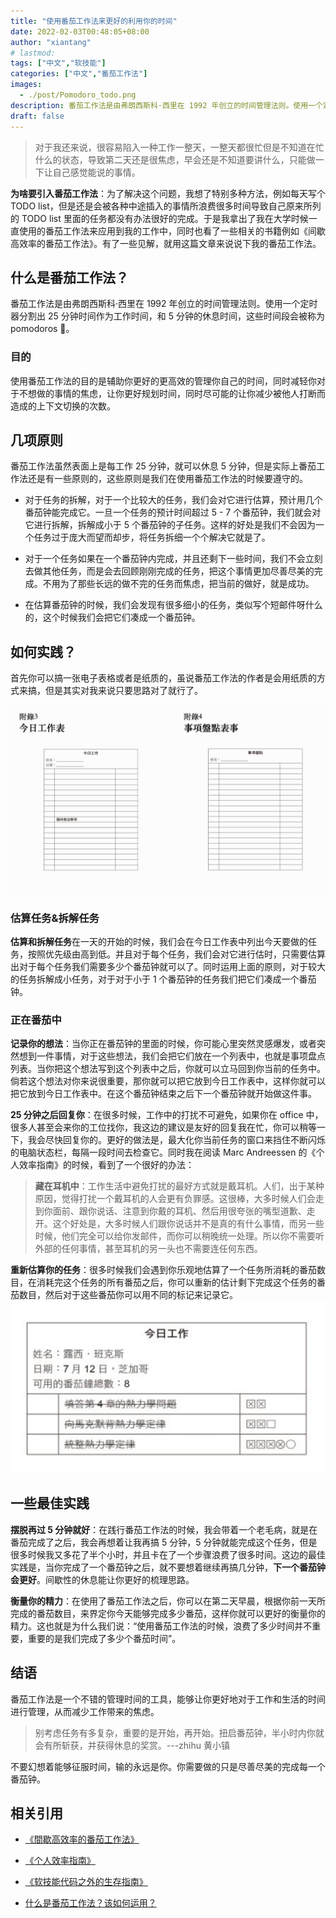 ```yaml
---
title: "使用番茄工作法来更好的利用你的时间"
date: 2022-02-03T00:48:05+08:00
author: "xiantang"
# lastmod: 
tags: ["中文","软技能"]
categories: ["中文","番茄工作法"]
images:
  - ./post/Pomodoro_todo.png
description: 番茄工作法是由弗朗西斯科·西里在 1992 年创立的时间管理法则。使用一个定时器分割出 25 分钟时间作为工作时间，和 5 分钟的休息时间，这些时间段会被称为 pomodoros。
draft: false
---
```



<!-- 
* 总是会先写一句话，同步背景和上下文
* 评论式写作引用一些大牛说的话
* 多一些有趣的跳转链接
* 在文章末尾推荐一些有趣的链接
* 先写提纲，再写内容 -->

> 对于我还来说，很容易陷入一种工作一整天，一整天都很忙但是不知道在忙什么的状态，导致第二天还是很焦虑，早会还是不知道要讲什么，只能做一下让自己感觉能说的事情。

<!-- 如果你为一个任务设置了一个番茄钟，但是提早完成了，比方说你为一本书的某个章节记笔记，但你提早完成了 - 你不应该立即进入到下一个任务，或者提早结束这个番茄钟。
如果你这么做了，你便还是在于时间抗争，并且幻想着某天能够完全掌控它。
取而代之地，使用剩下的时间去回顾你的工作，试着让你那迫不及待去做下一个任务的焦虑心情平复下来。 -->

**为啥要引入番茄工作法**：为了解决这个问题，我想了特别多种方法，例如每天写个 TODO list，但是还是会被各种中途插入的事情所浪费很多时间导致自己原来所列的 TODO list 里面的任务都没有办法很好的完成。于是我拿出了我在大学时候一直使用的番茄工作法来应用到我的工作中，同时也看了一些相关的书籍例如《间歇高效率的番茄工作法》。有了一些见解，就用这篇文章来说说下我的番茄工作法。

## 什么是番茄工作法？

番茄工作法是由弗朗西斯科·西里在 1992 年创立的时间管理法则。使用一个定时器分割出 25 分钟时间作为工作时间，和 5 分钟的休息时间，这些时间段会被称为 pomodoros 🍅。

### 目的

使用番茄工作法的目的是辅助你更好的更高效的管理你自己的时间，同时减轻你对于不想做的事情的焦虑，让你更好规划时间，同时尽可能的让你减少被他人打断而造成的上下文切换的次数。

## 几项原则

番茄工作法虽然表面上是每工作 25 分钟，就可以休息 5 分钟，但是实际上番茄工作法还是有一些原则的，这些原则是我们在使用番茄工作法的时候要遵守的。

* 对于任务的拆解，对于一个比较大的任务，我们会对它进行估算，预计用几个番茄钟能完成它。一旦一个任务的预计时间超过 5 - 7 个番茄钟，我们就会对它进行拆解，拆解成小于 5 个番茄钟的子任务。这样的好处是我们不会因为一个任务过于庞大而望而却步，将任务拆细一个个解决它就是了。

* 对于一个任务如果在一个番茄钟内完成，并且还剩下一些时间，我们不会立刻去做其他任务，而是会去回顾刚刚完成的任务，把这个事情更加尽善尽美的完成。不用为了那些长远的做不完的任务而焦虑，把当前的做好，就是成功。

* 在估算番茄钟的时候，我们会发现有很多细小的任务，类似写个短邮件呀什么的，这个时候我们会把它们凑成一个番茄钟。

## 如何实践？

首先你可以搞一张电子表格或者是纸质的，虽说番茄工作法的作者是会用纸质的方式来搞，但是其实对我来说只要思路对了就行了。

![今日工作表](/post/2022-02-06-15-14-10.png)

### 估算任务&拆解任务

**估算和拆解任务**在一天的开始的时候，我们会在今日工作表中列出今天要做的任务，按照优先级由高到低。并且对于每个任务，我们会对它进行估时，只需要估算出对于每个任务我们需要多少个番茄钟就可以了。同时运用上面的原则，对于较大的任务拆解成小任务，对于对于小于 1 个番茄钟的任务我们把它们凑成一个番茄钟。

### 正在番茄中

**记录你的想法**：当你正在番茄钟的里面的时候，你可能心里突然灵感爆发，或者突然想到一件事情，对于这些想法，我们会把它们放在一个列表中，也就是事项盘点列表。当你把这个想法写到这个列表中之后，你就可以立马回到你当前的任务中。倘若这个想法对你来说很重要，那你就可以把它放到今日工作表中，这样你就可以把它放到今日工作表中。在这个番茄钟结束之后下一个番茄钟就开始做这件事。

**25 分钟之后回复你**：在很多时候，工作中的打扰不可避免，如果你在 office 中，很多人甚至会来你的工位找你，我这边的建议是友好的回复我在忙，你可以稍等一下，我会尽快回复你的。更好的做法是，最大化你当前任务的窗口来挡住不断闪烁的电脑状态栏，每隔一段时间去检查它。同时我在阅读 Marc Andreessen 的《个人效率指南》的时候，看到了一个很好的办法：
> **藏在耳机中**：工作生活中避免打扰的最好方式就是戴耳机。人们，出于某种原因，觉得打扰一个戴耳机的人会更有负罪感。这很棒，大多时候人们会走到你面前、跟你说话、注意到你戴的耳机、然后用很夸张的嘴型道歉、走开。这个好处是，大多时候人们跟你说话并不是真的有什么事情，而另一些时候，他们完全可以给你发邮件，而你可以稍晚统一处理。所以你不需要听外部的任何事情，甚至耳机的另一头也不需要连任何东西。

**重新估算你的任务**：很多时候我们会遇到你乐观地估算了一个任务所消耗的番茄数目，在消耗完这个任务的所有番茄之后，你可以重新的估计剩下完成这个任务的番茄数目，然后对于这些番茄你可以用不同的标记来记录它。
![重新预估](/post/2022-02-06-15-33-04.png)

## 一些最佳实践

**摆脱再过 5 分钟就好**：在践行番茄工作法的时候，我会带着一个老毛病，就是在番茄完成了之后，我会再想着让我再搞 5 分钟，5 分钟就能完成这个任务，但是很多时候我又多花了半个小时，并且卡在了一个步骤浪费了很多时间。这边的最佳实践是，当你完成了一个番茄钟之后，就不要想着继续再搞几分钟，**下一个番茄钟会更好**。间歇性的休息能让你更好的梳理思路。

**衡量你的精力**：在使用了番茄工作法之后，你可以在第二天早晨，根据你前一天所完成的番茄数目，来界定你今天能够完成多少番茄，这样你就可以更好的衡量你的精力。这也就是为什么我们说：“使用番茄工作法的时候，浪费了多少时间并不重要，重要的是我们完成了多少个番茄时间”。

## 结语

番茄工作法是一个不错的管理时间的工具，能够让你更好地对于工作和生活的时间进行管理，从而减少工作带来的焦虑。

> 别考虑任务有多复杂，重要的是开始，再开始。扭启番茄钟，半小时内你就会有所斩获，并获得休息的奖赏。---zhihu 黄小镇

不要幻想着能够征服时间，输的永远是你。你需要做的只是尽善尽美的完成每一个番茄钟。

## 相关引用

* [《間歇高效率的番茄工作法》](https://book.douban.com/subject/35119866/)

* [《个人效率指南》](https://pmarchive.com/guide_to_personal_productivity.html)

* [《软技能代码之外的生存指南》](https://book.douban.com/subject/26835090/)

* [什么是番茄工作法？该如何运用？](https://www.zhihu.com/question/20189826)
